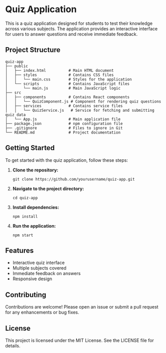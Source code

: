 # Quiz Application

This is a quiz application designed for students to test their knowledge across various subjects. The application provides an interactive interface for users to answer questions and receive immediate feedback.

## Project Structure

```
quiz-app
├── public
│   ├── index.html          # Main HTML document
│   ├── styles              # Contains CSS files
│   │   └── main.css        # Styles for the application
│   └── scripts             # Contains JavaScript files
│       └── main.js         # Main JavaScript logic
├── src
│   ├── components          # Contains React components
│   │   └── QuizComponent.js # Component for rendering quiz questions
│   ├── services            # Contains service files
│   │   └── QuizService.js   # Service for fetching and submitting quiz data
│   └── App.js              # Main application file
├── package.json            # npm configuration file
├── .gitignore              # Files to ignore in Git
└── README.md               # Project documentation
```

## Getting Started

To get started with the quiz application, follow these steps:

1. **Clone the repository:**
   ```
   git clone https://github.com/yourusername/quiz-app.git
   ```

2. **Navigate to the project directory:**
   ```
   cd quiz-app
   ```

3. **Install dependencies:**
   ```
   npm install
   ```

4. **Run the application:**
   ```
   npm start
   ```

## Features

- Interactive quiz interface
- Multiple subjects covered
- Immediate feedback on answers
- Responsive design

## Contributing

Contributions are welcome! Please open an issue or submit a pull request for any enhancements or bug fixes.

## License

This project is licensed under the MIT License. See the LICENSE file for details.